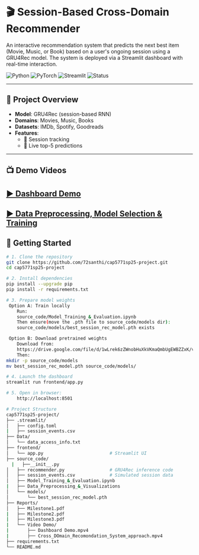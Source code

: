 # 🎬 Session-Based Cross-Domain Recommender

An interactive recommendation system that predicts the next best item (Movie, Music, or Book) based on a user's ongoing session using a GRU4Rec model. The system is deployed via a Streamlit dashboard with real-time interaction.

![Python](https://img.shields.io/badge/Python-3.10-blue)
![PyTorch](https://img.shields.io/badge/PyTorch-2.0-orange)
![Streamlit](https://img.shields.io/badge/Streamlit-1.30.0-red)
![Status](https://img.shields.io/badge/Status-Active-brightgreen)

---

## 🎯 Project Overview

- **Model**: GRU4Rec (session-based RNN)
- **Domains**: Movies, Music, Books
- **Datasets**: IMDb, Spotify, Goodreads
- **Features**:
  - 🔁 Session tracking  
  - 🔮 Live top-5 predictions    

---


## 📺 Demo Videos

[▶️ Dashboard Demo](https://youtu.be/YOUR_VIDEO_ID)
---

[▶️ Data Preprocessing, Model Selection & Training](https://youtu.be/9GcDJNJSX6Q)
---

## 🚀 Getting Started

```bash
# 1. Clone the repository
git clone https://github.com/72santhi/cap5771sp25-project.git
cd cap5771sp25-project

# 2. Install dependencies
pip install --upgrade pip
pip install -r requirements.txt

# 3. Prepare model weights
 Option A: Train locally
    Run:
    source_code/Model_Training_&_Evaluation.ipynb
    Then ensure(move the .pth file to source_code/models dir):
    source_code/models/best_session_rec_model.pth exists

 Option B: Download pretrained weights
    Download from:
    https://drive.google.com/file/d/1wLrek6zZWnobHuXkVKmaQmbUgEWBZZxK/view?usp=sharing
    Then:
mkdir -p source_code/models
mv best_session_rec_model.pth source_code/models/

# 4. Launch the dashboard
streamlit run frontend/app.py

# 5. Open in browser:
    http://localhost:8501

# Project Structure
cap5771sp25-project/
├── .streamlit/
│   ├── config.toml
|   ├── session_events.csv
├── Data/
│   └── data_access_info.txt          
├── frontend/
│   └── app.py                         # Streamlit UI
├── source_code/
  |   ├──__init__.py 
│   ├── recommender.py                 # GRU4Rec inference code
│   ├── session_events.csv             # Simulated session data
│   ├── Model_Training_&_Evaluation.ipynb
|   ├── Data_Preprocessing_&_Visualizations
│   └── models/
│       └── best_session_rec_model.pth
├── Reports/
│   ├── Milestone1.pdf
|   ├── Milestone2.pdf
|   ├── Milestone3.pdf
|   └── Video Demo/
|       ├── Dashboard Demo.mpv4
|       ├── Cross_DOmain_Recomondation_System_approach.mpv4
├── requirements.txt
└── README.md

```
